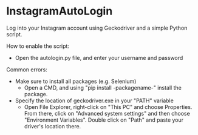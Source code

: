 # InstagramAutoLogin
Log into your Instagram account using Geckodriver and a simple Python script.

How to enable the script:
  - Open the autologin.py file, and enter your username and password
  
Common errors:
  - Make sure to install all packages (e.g. Selenium)
      - Open a CMD, and using "pip install -packagename-" install the package.
  - Specify the location of geckodriver.exe in your "PATH" variable
      - Open File Explorer, right-click on "This PC" and choose Properties. From there, click on "Advanced system settings" and then choose "Environment Variables".    Double click on "Path" and paste your driver's location there.
